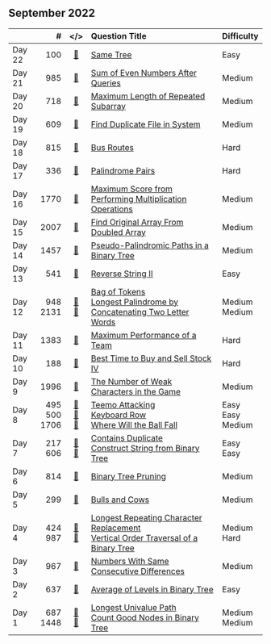 ## September 2022

||#|</>|Question Title|Difficulty|
|:--|--:|:-:|:--|:--|
|Day 22|100|[📎](../src/q_51_100/q0100.cc)|[Same Tree](https://leetcode.com/problems/same-tree/)|Easy|
|Day 21|985|[📎](../src/q_951_1000/q0985.cc)|[Sum of Even Numbers After Queries](https://leetcode.com/problems/sum-of-even-numbers-after-queries/)|Medium|
|Day 20|718|[📎](../src/q_701_750/q0718.cc)|[Maximum Length of Repeated Subarray](https://leetcode.com/problems/maximum-length-of-repeated-subarray/)|Medium|
|Day 19|609|[📎](../src/q_601_650/q0609.cc)|[Find Duplicate File in System](https://leetcode.com/problems/find-duplicate-file-in-system/)|Medium|
|Day 18|815|[📎](../src/q_801_850/q0815.cc)|[Bus Routes](https://leetcode.com/problems/bus-routes/)|Hard|
|Day 17|336|[📎](../src/q_301_350/q0336.cc)|[Palindrome Pairs](https://leetcode.com/problems/palindrome-pairs/)|Hard|
|Day 16|1770|[📎](../src/q_1751_1800/q1770.cc)|[Maximum Score from Performing Multiplication Operations](https://leetcode.com/problems/maximum-score-from-performing-multiplication-operations/)|Medium|
|Day 15|2007|[📎](../src/q_2001_2050/q2007.cc)|[Find Original Array From Doubled Array](https://leetcode.com/problems/find-original-array-from-doubled-array/)|Medium|
|Day 14|1457|[📎](../src/q_1451_1500/q1457.cc)|[Pseudo-Palindromic Paths in a Binary Tree](https://leetcode.com/problems/pseudo-palindromic-paths-in-a-binary-tree/)|Medium|
|Day 13|541|[📎](../src/q_501_550/q0541.cc)|[Reverse String II](https://leetcode.com/problems/reverse-string-ii/)|Easy|
|Day 12|948<br>2131|[📎](../src/q_901_950/q0948.cc)<br>[📎](../src/q_2101_2150/q2131.cc)|[Bag of Tokens](https://leetcode.com/problems/bag-of-tokens/)<br>[Longest Palindrome by Concatenating Two Letter Words](https://leetcode.com/problems/longest-palindrome-by-concatenating-two-letter-words/)|Medium<br>Medium|
|Day 11|1383|[📎](../src/q_1351_1400/q1383.cc)|[Maximum Performance of a Team](https://leetcode.com/problems/maximum-performance-of-a-team/)|Hard|
|Day 10|188|[📎](../src/q_151_200/q0188.cc)|[Best Time to Buy and Sell Stock IV](https://leetcode.com/problems/best-time-to-buy-and-sell-stock-iv/)|Hard|
|Day 9|1996|[📎](../src/q_1951_2000/q1996.cc)|[The Number of Weak Characters in the Game](https://leetcode.com/problems/the-number-of-weak-characters-in-the-game/)|Medium|
|Day 8|495<br>500<br>1706|[📎](../src/q_451_500/q0495.cc)<br>[📎](../src/q_451_500/q0500.cc)<br>[📎](../src/q_1701_1750/q1706.cc)|[Teemo Attacking](https://leetcode.com/problems/teemo-attacking/)<br>[Keyboard Row](https://leetcode.com/problems/keyboard-row/)<br>[Where Will the Ball Fall](https://leetcode.com/problems/where-will-the-ball-fall/)|Easy<br>Easy<br>Medium|
|Day 7|217<br>606|[📎](../src/q_201_250/q0217.cc)<br>[📎](../src/q_601_650/q0606.cc)|[Contains Duplicate](https://leetcode.com/problems/contains-duplicate/)<br>[Construct String from Binary Tree](https://leetcode.com/problems/construct-string-from-binary-tree/)|Easy<br>Easy|
|Day 6|814|[📎](../src/q_801_850/q0814.cc)|[Binary Tree Pruning](https://leetcode.com/problems/binary-tree-pruning/)|Medium|
|Day 5|299|[📎](../src/q_251_300/q0299.cc)|[Bulls and Cows](https://leetcode.com/problems/bulls-and-cows/)|Medium|
|Day 4|424<br>987|[📎](../src/q_401_450/q0424.cc)<br>[📎](../src/q_951_1000/q0987.cc)|[Longest Repeating Character Replacement](https://leetcode.com/problems/longest-repeating-character-replacement/)<br>[Vertical Order Traversal of a Binary Tree](https://leetcode.com/problems/vertical-order-traversal-of-a-binary-tree/)|Medium<br>Hard|
|Day 3|967|[📎](../src/q_951_1000/q0967.cc)|[Numbers With Same Consecutive Differences](https://leetcode.com/problems/numbers-with-same-consecutive-differences/)|Medium|
|Day 2|637|[📎](../src/q_601_650/q0637.cc)|[Average of Levels in Binary Tree](https://leetcode.com/problems/average-of-levels-in-binary-tree/)|Easy|
|Day 1|687<br>1448|[📎](../src/q_651_700/q0687.cc)<br>[📎](../src/q_1401_1450/q1448.cc)|[Longest Univalue Path](https://leetcode.com/problems/longest-univalue-path/)<br>[Count Good Nodes in Binary Tree](https://leetcode.com/problems/count-good-nodes-in-binary-tree/)|Medium<br>Medium|

